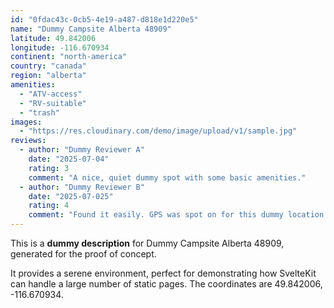```yaml
---
id: "0fdac43c-0cb5-4e19-a487-d818e1d220e5"
name: "Dummy Campsite Alberta 48909"
latitude: 49.842006
longitude: -116.670934
continent: "north-america"
country: "canada"
region: "alberta"
amenities:
  - "ATV-access"
  - "RV-suitable"
  - "trash"
images:
  - "https://res.cloudinary.com/demo/image/upload/v1/sample.jpg"
reviews:
  - author: "Dummy Reviewer A"
    date: "2025-07-04"
    rating: 3
    comment: "A nice, quiet dummy spot with some basic amenities."
  - author: "Dummy Reviewer B"
    date: "2025-07-025"
    rating: 4
    comment: "Found it easily. GPS was spot on for this dummy location."
---
```


This is a **dummy description** for Dummy Campsite Alberta 48909, generated for the proof of concept.

It provides a serene environment, perfect for demonstrating how SvelteKit can handle a large number of static pages. The coordinates are 49.842006, -116.670934.
